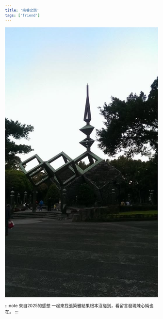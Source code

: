```yaml
---
title: '宗睿之談'
tags: ['friend']
---
```

 
![img](./img_ig/201311/001.jpg)

:::note 來自2025的感想
一起來找張築雅結果根本沒碰到，看留言發現陳心純也在。
:::